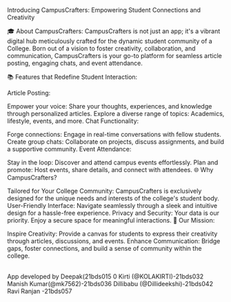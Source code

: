 
Introducing CampusCrafters: Empowering Student Connections and Creativity

🎓 About CampusCrafters:
CampusCrafters is not just an app; it's a vibrant digital hub meticulously crafted for the dynamic student community of a College. Born out of a vision to foster creativity, collaboration, and communication, CampusCrafters is your go-to platform for seamless article posting, engaging chats, and event attendance.

📚 Features that Redefine Student Interaction:

Article Posting:

Empower your voice: Share your thoughts, experiences, and knowledge through personalized articles.
Explore a diverse range of topics: Academics, lifestyle, events, and more.
Chat Functionality:

Forge connections: Engage in real-time conversations with fellow students.
Create group chats: Collaborate on projects, discuss assignments, and build a supportive community.
Event Attendance:

Stay in the loop: Discover and attend campus events effortlessly.
Plan and promote: Host events, share details, and connect with attendees.
🌐 Why CampusCrafters?

Tailored for Your College Community: CampusCrafters is exclusively designed for the unique needs and interests of the college's student body.
User-Friendly Interface: Navigate seamlessly through a sleek and intuitive design for a hassle-free experience.
Privacy and Security: Your data is our priority. Enjoy a secure space for meaningful interactions.
🚀 Our Mission:

Inspire Creativity: Provide a canvas for students to express their creativity through articles, discussions, and events.
Enhance Communication: Bridge gaps, foster connections, and build a sense of community within the college.

<br/>
App developed by 
Deepak(21bds015
0
Kirti (@KOLAKIRTI)-21bds032
Manish Kumar(@mk7562)-21bds036
Dillibabu (@Dillideekshi)-21bds042
Ravi Ranjan -21bds057
